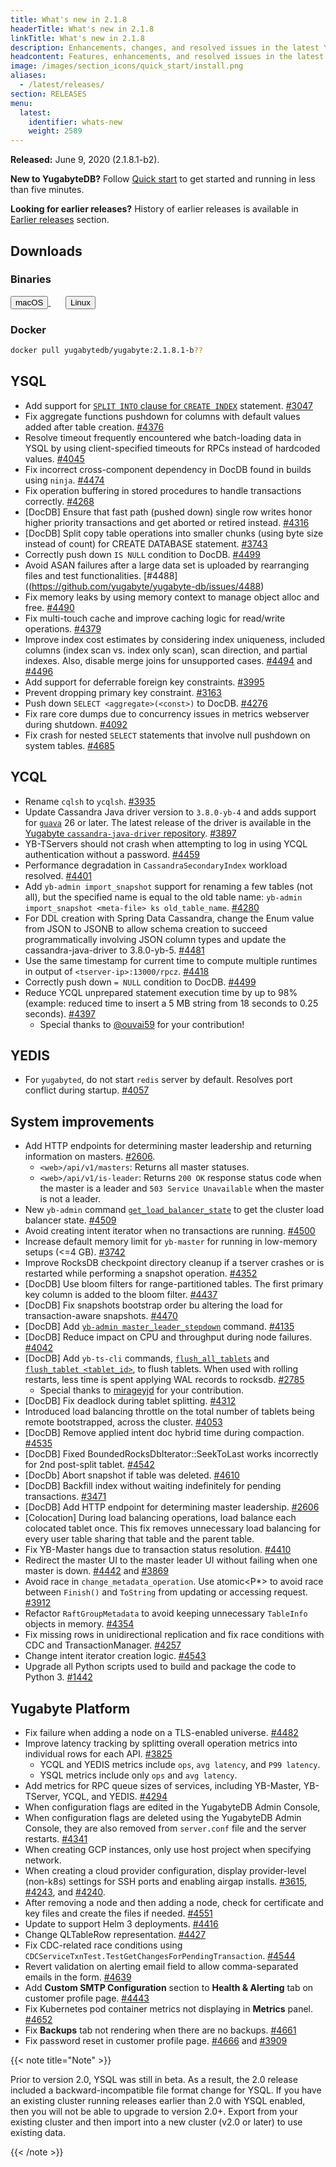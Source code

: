 ```yaml
---
title: What's new in 2.1.8
headerTitle: What's new in 2.1.8
linkTitle: What's new in 2.1.8
description: Enhancements, changes, and resolved issues in the latest YugabyteDB release.
headcontent: Features, enhancements, and resolved issues in the latest release.
image: /images/section_icons/quick_start/install.png
aliases:
  - /latest/releases/
section: RELEASES
menu:
  latest:
    identifier: whats-new
    weight: 2589 
---
```


**Released:** June 9, 2020 (2.1.8.1-b2).

**New to YugabyteDB?** Follow [Quick start](../../quick-start/) to get started and running in less than five minutes.

**Looking for earlier releases?** History of earlier releases is available in [Earlier releases](../earlier-releases/) section.  

## Downloads

### Binaries

<a class="download-binary-link" href="https://downloads.yugabyte.com/yugabyte-2.1.8.1-darwin.tar.gz">
  <button>
    <i class="fab fa-apple"></i><span class="download-text">macOS</span>
  </button>
</a>
&nbsp; &nbsp; &nbsp;
<a class="download-binary-link" href="https://downloads.yugabyte.com/yugabyte-2.1.8.1-linux.tar.gz">
  <button>
    <i class="fab fa-linux"></i><span class="download-text">Linux</span>
  </button>
</a>
<br />

### Docker

```sh
docker pull yugabytedb/yugabyte:2.1.8.1-b??
```

## YSQL

- Add support for [`SPLIT INTO` clause for `CREATE INDEX`](../../api/ysql/commands/ddl_create_index/#split-into) statement. [#3047](https://github.com/yugabyte/yugabyte-db/issues/3047)
- Fix aggregate functions pushdown for columns with default values added after table creation. [#4376](https://github.com/yugabyte/yugabyte-db/issues/4376)
- Resolve timeout frequently encountered whe batch-loading data in YSQL by using client-specified timeouts for RPCs instead of hardcoded values. [#4045](https://github.com/yugabyte/yugabyte-db/issues/4045)
- Fix incorrect cross-component dependency in DocDB found in builds using `ninja`. [#4474](https://github.com/yugabyte/yugabyte-db/issues/4474)
- Fix operation buffering in stored procedures to handle transactions correctly. [#4268](https://github.com/yugabyte/yugabyte-db/issues/4268)
- [DocDB] Ensure that fast path (pushed down) single row writes honor higher priority transactions and get aborted or retired instead. [#4316](https://github.com/yugabyte/yugabyte-db/issues/4316)
- [DocDB] Split copy table operations into smaller chunks (using byte size instead of count) for CREATE DATABASE statement. [#3743](https://github.com/yugabyte/yugabyte-db/issues/3743)
- Correctly push down `IS NULL` condition to DocDB. [#4499](https://github.com/yugabyte/yugabyte-db/issues/4499)
- Avoid ASAN failures after a large data set is uploaded by rearranging files and test functionalities. [#4488]((https://github.com/yugabyte/yugabyte-db/issues/4488)
- Fix memory leaks by using memory context to manage object alloc and free. [#4490](https://github.com/yugabyte/yugabyte-db/issues/4316)
- Fix multi-touch cache and improve caching logic for read/write operations. [#4379](https://github.com/yugabyte/yugabyte-db/issues/4379)
- Improve index cost estimates by considering index uniqueness, included columns (index scan vs. index only scan), scan direction, and partial indexes. Also, disable merge joins for unsupported cases. [#4494](https://github.com/yugabyte/yugabyte-db/issues/4494) and [#4496](https://github.com/yugabyte/yugabyte-db/issues/4496)
- Add support for deferrable foreign key constraints. [#3995](https://github.com/yugabyte/yugabyte-db/issues/3995)
- Prevent dropping primary key constraint. [#3163](https://github.com/yugabyte/yugabyte-db/issues/3163)
- Push down `SELECT <aggregate>(<const>)` to DocDB. [#4276](https://github.com/yugabyte/yugabyte-db/issues/4276)
- Fix rare core dumps due to concurrency issues in metrics webserver during shutdown. [#4092](https://github.com/yugabyte/yugabyte-db/issues/4276)
- Fix crash for nested `SELECT` statements that involve null pushdown on system tables. [#4685]()

## YCQL

- Rename `cqlsh` to `ycqlsh`. [#3935](https://github.com/yugabyte/yugabyte-db/issues/3935)
- Update Cassandra Java driver version to `3.8.0-yb-4` and adds support for [`guava`](https://github.com/google/guava) 26 or later. The latest release of the driver is available in the [Yugabyte `cassandra-java-driver` repository](https://github.com/yugabyte/cassandra-java-driver/releases). [#3897](https://github.com/yugabyte/yugabyte-db/issues/3897)
- YB-TServers should not crash when attempting to log in using YCQL authentication without a password. [#4459](https://github.com/yugabyte/yugabyte-db/issues/4459)
- Performance degradation in `CassandraSecondaryIndex` workload resolved. [#4401](https://github.com/yugabyte/yugabyte-db/issues/4401)
- Add `yb-admin import_snapshot` support for renaming a few tables (not all), but the specified name is equal to the old table name: `yb-admin import_snapshot <meta-file> ks old_table_name`. [#4280](https://github.com/yugabyte/yugabyte-db/issues/4280)
- For DDL creation with Spring Data Cassandra, change the Enum value from JSON to JSONB to allow schema creation to succeed programmatically involving JSON column types and update the cassandra-java-driver to 3.8.0-yb-5. [#4481](https://github.com/yugabyte/yugabyte-db/issues/4481)
- Use the same timestamp for current time to compute multiple runtimes in output of `<tserver-ip>:13000/rpcz`. [#4418](https://github.com/yugabyte/yugabyte-db/issues/4418)
- Correctly push down `= NULL` condition to DocDB. [#4499](https://github.com/yugabyte/yugabyte-db/issues/4499)
- Reduce YCQL unprepared statement execution time by up to 98% (example: reduced time to insert a 5 MB string from 18 seconds to 0.25 seconds). [#4397](https://github.com/yugabyte/yugabyte-db/issues/4499)
  - Special thanks to [@ouvai59](https://github.com/ouvai59) for your contribution!

## YEDIS

- For `yugabyted`, do not start `redis` server by default. Resolves port conflict during startup. [#4057](https://github.com/yugabyte/yugabyte-db/issues/4057)

## System improvements

- Add HTTP endpoints for determining master leadership and returning information on masters. [#2606](https://github.com/yugabyte/yugabyte-db/issues/2606).
  - `<web>/api/v1/masters`: Returns all master statuses.
  - `<web>/api/v1/is-leader`: Returns `200 OK` response status code when the master is a leader and `503 Service Unavailable` when the master is not a leader.
- New `yb-admin` command [`get_load_balancer_state`](../../admin/yb-admin/#get-load-balancer-state) to get the cluster load balancer state. [#4509](https://github.com/yugabyte/yugabyte-installation/pull/4509)
- Avoid creating intent iterator when no transactions are running. [#4500](https://github.com/yugabyte/yugabyte-installation/pull/4500)
- Increase default memory limit for `yb-master` for running in low-memory setups (<=4 GB). [#3742](https://github.com/yugabyte/yugabyte-installation/pull/3742)
- Improve RocksDB checkpoint directory cleanup if a tserver crashes or is restarted while performing a snapshot operation. [#4352](https://github.com/yugabyte/yugabyte-db/issues/4352)
- [DocDB] Use bloom filters for range-partitioned tables. The first primary key column is added to the bloom filter. [#4437](https://github.com/yugabyte/yugabyte-installation/pull/4437)
- [DocDB] Fix snapshots bootstrap order bu altering the load for transaction-aware snapshots. [#4470](https://github.com/yugabyte/yugabyte-db/issues/4470)
- [DocDB] Add [`yb-admin master_leader_stepdown`](../../admin/yb-admin/#master-leader-stepdown) command. [#4135](https://github.com/yugabyte/yugabyte-db/issues/4135)
- [DocDB] Reduce impact on CPU and throughput during node failures. [#4042](https://github.com/yugabyte/yugabyte-db/issues/4042)
- [DocDB] Add `yb-ts-cli` commands, [`flush_all_tablets`](../../admin/yb-ts-cli/#flush-all-tablets) and [`flush_tablet <tablet_id>`](../../admin/yb-ts-cli/#flush-tablet), to flush tablets. When used with rolling restarts, less time is spent applying WAL records to rocksdb. [#2785](https://github.com/yugabyte/yugabyte-db/issues/2785)
  - Special thanks to [mirageyjd](https://github.com/mirageyjd) for your contribution.
- [DocDB] Fix deadlock during tablet splitting. [#4312](https://github.com/yugabyte/yugabyte-db/issues/4312)
- Introduced load balancing throttle on the total number of tablets being remote bootstrapped, across the cluster. [#4053](https://github.com/yugabyte/yugabyte-db/issues/4053)
- [DocDB] Remove applied intent doc hybrid time during compaction. [#4535](https://github.com/yugabyte/yugabyte-db/issues/4535)
- [DocDB] Fixed BoundedRocksDbIterator::SeekToLast works incorrectly for 2nd post-split tablet. [#4542](https://github.com/yugabyte/yugabyte-db/issues/4542)
- [DocDb] Abort snapshot if table was deleted. [#4610](https://github.com/yugabyte/yugabyte-db/issues/4610)
- [DocDB] Backfill index without waiting indefinitely for pending transactions. [#3471](https://github.com/yugabyte/yugabyte-db/issues/3471)
- [DocDB] Add HTTP endpoint for determining master leadership. [#2606](https://github.com/yugabyte/yugabyte-db/issues/2606)
- [Colocation] During load balancing operations, load balance each colocated tablet once. This fix removes unnecessary load balancing for every user table sharing that table and the parent table.
- Fix YB-Master hangs due to transaction status resolution. [#4410](https://github.com/yugabyte/yugabyte-db/issues/4410)
- Redirect the master UI to the master leader UI without failing when one master is down. [#4442](https://github.com/yugabyte/yugabyte-db/issues/4442) and [#3869](https://github.com/yugabyte/yugabyte-db/issues/3869)
- Avoid race in `change_metadata_operation`. Use atomic<P*> to avoid race between
`Finish()` and `ToString` from updating or accessing request. [#3912](https://github.com/yugabyte/yugabyte-db/issues/3912)
- Refactor `RaftGroupMetadata` to avoid keeping unnecessary `TableInfo` objects in memory. [#4354](https://github.com/yugabyte/yugabyte-db/issues/4354)
- Fix missing rows in unidirectional replication and fix race conditions with CDC and TransactionManager. [#4257](https://github.com/yugabyte/yugabyte-installation/pull/4257)
- Change intent iterator creation logic. [#4543](https://github.com/yugabyte/yugabyte-installation/pull/4543)
- Upgrade all Python scripts used to build and package the code to Python 3. [#1442](https://github.com/yugabyte/yugabyte-db/issues/1442)

## Yugabyte Platform

- Fix failure when adding a node on a TLS-enabled universe. [#4482](https://github.com/yugabyte/yugabyte-db/issues/4482)
- Improve latency tracking by splitting overall operation metrics into individual rows for each API. [#3825](https://github.com/yugabyte/yugabyte-db/issues/3825)
  - YCQL and YEDIS metrics include `ops`, `avg latency`, and `P99 latency`.
  - YSQL metrics include only `ops` and `avg latency`.
- Add metrics for RPC queue sizes of services, including YB-Master, YB-TServer, YCQL, and YEDIS. [#4294](https://github.com/yugabyte/yugabyte-db/issues/4294)
- When configuration flags are edited in the YugabyteDB Admin Console, 
- When configuration flags are deleted using the YugabyteDB Admin Console, they are also removed from `server.conf` file and the server restarts. [#4341](https://github.com/yugabyte/yugabyte-db/issues/4341)
- When creating GCP instances, only use host project when specifying network.
- When creating a cloud provider configuration, display provider-level (non-k8s) settings for SSH ports and enabling airgap installs. [#3615](https://github.com/yugabyte/yugabyte-db/issues/3615), [#4243](https://github.com/yugabyte/yugabyte-db/issues/4243), and [#4240](https://github.com/yugabyte/yugabyte-db/issues/4240).
- After removing a node and then adding a node, check for certificate and key files and create the files if needed. [#4551](https://github.com/yugabyte/yugabyte-db/issues/4551)
- Update to support Helm 3 deployments. [#4416]((https://github.com/yugabyte/yugabyte-db/issues/4416))
- Change QLTableRow representation. [#4427](https://github.com/yugabyte/yugabyte-db/issues/4427)
- Fix CDC-related race conditions using `CDCServiceTxnTest.TestGetChangesForPendingTransaction`. [#4544](https://github.com/yugabyte/yugabyte-db/issues/4427)
- Revert validation on alerting email field to allow comma-separated emails in the form. [#4639](https://github.com/yugabyte/yugabyte-db/issues/4639)
- Add **Custom SMTP Configuration** section to **Health & Alerting** tab on customer profile page. [#4443](https://github.com/yugabyte/yugabyte-db/issues/4443)
- Fix Kubernetes pod container metrics not displaying in **Metrics** panel. [#4652](https://github.com/yugabyte/yugabyte-db/issues/4652)
- Fix **Backups** tab not rendering when there are no backups. [#4661](https://github.com/yugabyte/yugabyte-db/issues/4661)
- Fix password reset in customer profile page. [#4666](https://github.com/yugabyte/yugabyte-db/issues/4666) and [#3909](https://github.com/yugabyte/yugabyte-db/issues/3909)

{{< note title="Note" >}}

Prior to version 2.0, YSQL was still in beta. As a result, the 2.0 release included a backward-incompatible file format change for YSQL. If you have an existing cluster running releases earlier than 2.0 with YSQL enabled, then you will not be able to upgrade to version 2.0+. Export from your existing cluster and then import into a new cluster (v2.0 or later) to use existing data.

{{< /note >}}
